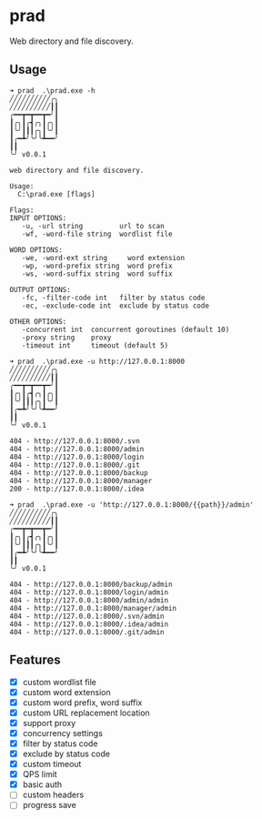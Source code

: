 # prad

Web directory and file discovery.

## Usage

```shell
➜ prad  .\prad.exe -h
╱╱╱╱╱╱╱╱╱╱╭╮
╱╱╱╱╱╱╱╱╱╱┃┃
╭━━┳━┳━━┳━╯┃
┃╭╮┃╭┫╭╮┃╭╮┃
┃╰╯┃┃┃╭╮┃╰╯┃
┃╭━┻╯╰╯╰┻━━╯
┃┃
╰╯ v0.0.1

web directory and file discovery.

Usage:
  C:\prad.exe [flags]

Flags:
INPUT OPTIONS:
   -u, -url string         url to scan
   -wf, -word-file string  wordlist file

WORD OPTIONS:
   -we, -word-ext string     word extension
   -wp, -word-prefix string  word prefix
   -ws, -word-suffix string  word suffix

OUTPUT OPTIONS:
   -fc, -filter-code int   filter by status code
   -ec, -exclude-code int  exclude by status code

OTHER OPTIONS:
   -concurrent int  concurrent goroutines (default 10)
   -proxy string    proxy
   -timeout int     timeout (default 5)
```

```shell
➜ prad  .\prad.exe -u http://127.0.0.1:8000
╱╱╱╱╱╱╱╱╱╱╭╮
╱╱╱╱╱╱╱╱╱╱┃┃
╭━━┳━┳━━┳━╯┃
┃╭╮┃╭┫╭╮┃╭╮┃
┃╰╯┃┃┃╭╮┃╰╯┃
┃╭━┻╯╰╯╰┻━━╯
┃┃
╰╯ v0.0.1

404 - http://127.0.0.1:8000/.svn
404 - http://127.0.0.1:8000/admin
404 - http://127.0.0.1:8000/login
404 - http://127.0.0.1:8000/.git
404 - http://127.0.0.1:8000/backup
404 - http://127.0.0.1:8000/manager
200 - http://127.0.0.1:8000/.idea
```

```shell
➜ prad  .\prad.exe -u 'http://127.0.0.1:8000/{{path}}/admin'
╱╱╱╱╱╱╱╱╱╱╭╮
╱╱╱╱╱╱╱╱╱╱┃┃
╭━━┳━┳━━┳━╯┃
┃╭╮┃╭┫╭╮┃╭╮┃
┃╰╯┃┃┃╭╮┃╰╯┃
┃╭━┻╯╰╯╰┻━━╯
┃┃
╰╯ v0.0.1

404 - http://127.0.0.1:8000/backup/admin
404 - http://127.0.0.1:8000/login/admin
404 - http://127.0.0.1:8000/admin/admin
404 - http://127.0.0.1:8000/manager/admin
404 - http://127.0.0.1:8000/.svn/admin
404 - http://127.0.0.1:8000/.idea/admin
404 - http://127.0.0.1:8000/.git/admin
```

## Features

- [x] custom wordlist file
- [x] custom word extension
- [x] custom word prefix, word suffix
- [x] custom URL replacement location
- [x] support proxy
- [x] concurrency settings
- [x] filter by status code
- [x] exclude by status code
- [x] custom timeout
- [x] QPS limit
- [x] basic auth
- [ ] custom headers
- [ ] progress save
